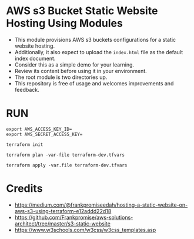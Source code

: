 # AWS s3 Bucket Static Website Hosting Using Modules

- This module provisions AWS s3 buckets configurations for a static website hosting.
- Additionally, it also expect to upload the `index.html` file as the default index document.
- Consider this as a simple demo for your learning.
- Review its content before using it in your environment.
- The root module is two directories up.
- This repository is free of usage and welcomes improvements and feedback.

# RUN 

```console
export AWS_ACCESS_KEY_ID=
export AWS_SECRET_ACCESS_KEY=

terraform init

terraform plan -var-file terraform-dev.tfvars

terraform apply -var.file terraform-dev.tfvars
```

# Credits

- https://medium.com/@frankpromiseedah/hosting-a-static-website-on-aws-s3-using-terraform-e12addd22d18
- https://github.com/Frankpromise/aws-solutions-architect/tree/master/s3-static-website
- https://www.w3schools.com/w3css/w3css_templates.asp